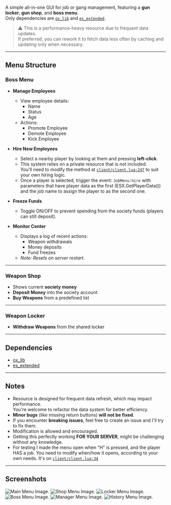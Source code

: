 A simple all-in-one GUI for job or gang management, featuring a **gun locker**, **gun shop**, and **boss menu**.  
Only dependencies are [`ox_lib`](https://github.com/overextended/ox_lib) and [`es_extended`](https://github.com/esx-framework/es_extended).

> ⚠️ This is a performance-heavy resource due to frequent data updates.  
> If preferred, you can rework it to fetch data less often by caching and updating only when necessary.

---

## Menu Structure

### Boss Menu
- **Manage Employees**
  - View employee details:
    - Name
    - Status
    - Age
  - Actions:
    - Promote Employee
    - Demote Employee
    - Kick Employee

- **Hire New Employees**
  - Select a nearby player by looking at them and pressing **left-click**.
  - This system relies on a private resource that is not included.  
    You'll need to modify the method at [`client/client.lua:247`](./client/client.lua#L247) to suit your own hiring logic.
  - Once a player is selected, trigger the event: `JobMenu:hire` with parameters that have player data as the first (ESX.GetPlayerData()) and the job name to assign the player to as the second one.

- **Freeze Funds**
  - Toggle ON/OFF to prevent spending from the society funds (players can still deposit).

- **Monitor Center**
  - Displays a log of recent actions:
    - Weapon withdrawals
    - Money deposits
    - Fund freezes  
  - *Note: Resets on server restart.*

---

### Weapon Shop
- Shows current **society money**
- **Deposit Money** into the society account
- **Buy Weapons** from a predefined list

---

### Weapon Locker
- **Withdraw Weapons** from the shared locker

---

## Dependencies

- [ox_lib](https://github.com/overextended/ox_lib)
- [es_extended](https://github.com/esx-framework/es_extended)

---

## Notes

- Resource is designed for frequent data refresh, which may impact performance.  
  You're welcome to refactor the data system for better efficiency.
- **Minor bugs** (like missing return buttons) **will not be fixed**.
- If you encounter **breaking issues**, feel free to create an issue and I'll try to fix them.
- Modification is allowed and encouraged.
- Getting this perfectly working **FOR YOUR SERVER**, might be challenging without any knowledge.
- For testing I made the menu open when "H" is pressed, and the player HAS a job. You need to modify when/how it opens, according to your own needs. It's on [`client/client.lua:34`](./client/client.lua#L34)

---

## Screenshots
![Main Menu Image.](https://github.com/HuzoDumpster/JobShopBossLockerMenuESX/blob/main/Screenshots/MainMenu.png?raw=true)
![Shop Menu Image.](https://github.com/HuzoDumpster/JobShopBossLockerMenuESX/blob/main/Screenshots/ShopMenu.png?raw=true)
![Locker Menu Image.](https://github.com/HuzoDumpster/JobShopBossLockerMenuESX/blob/main/Screenshots/LockerMenu.png?raw=true)
![Boss Menu Image.](https://github.com/HuzoDumpster/JobShopBossLockerMenuESX/blob/main/Screenshots/BossMenu.png?raw=true)
![Manager Menu Image.](https://github.com/HuzoDumpster/JobShopBossLockerMenuESX/blob/main/Screenshots/ManageEmployee.png?raw=true)
![History Menu Image.](https://github.com/HuzoDumpster/JobShopBossLockerMenuESX/blob/main/Screenshots/ActionsHistory.png?raw=true)
